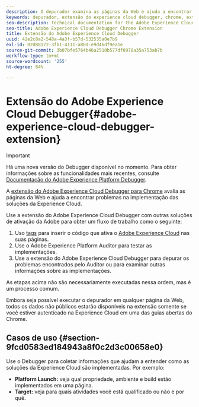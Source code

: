 ```yaml
---
description: O depurador examina as páginas da Web e ajuda a encontrar problemas na implementação das soluções da Experience Cloud
keywords: depurador, extensão do experience cloud debugger, chrome, extensão
seo-description: Technical documentation for the Adobe Experience Cloud Debugger Chrome Extension - examine your web pages and understand problems with your Experience Cloud solution mplementations
seo-title: Adobe Experience Cloud Debugger Chrome Extension
title: Extensão do Adobe Experience Cloud Debugger
uuid: 42e2c8a2-548a-4a3f-b57d-532535a0e7b9
exl-id: 02d88172-3fb1-4111-a80d-e9d46df9ea1e
source-git-commit: 3b07bfe5764b46a2510b577df8978a35a753ab7b
workflow-type: tm+mt
source-wordcount: '255'
ht-degree: 84%

---
```


# Extensão do Adobe Experience Cloud Debugger{#adobe-experience-cloud-debugger-extension}

>[!IMPORTANT]
>
>Há uma nova versão do Debugger disponível no momento. Para obter informações sobre as funcionalidades mais recentes, consulte [Documentação do Adobe Experience Platform Debugger](../debugger2/experience-cloud-debugger.md).

A [extensão do Adobe Experience Cloud Debugger para Chrome](https://chrome.google.com/webstore/detail/adobe-experience-platform/bfnnokhpnncpkdmbokanobigaccjkpob) avalia as páginas da Web e ajuda a encontrar problemas na implementação das soluções da Experience Cloud.

Use a extensão do Adobe Experience Cloud Debugger com outras soluções de ativação da Adobe para obter um fluxo de trabalho como o seguinte:

1. Uso [tags](https://experienceleague.adobe.com/docs/launch/using/home.html?lang=pt-BR) para inserir o código que ativa o [Adobe Experience Cloud](https://experienceleague.adobe.com/docs/home.html) nas suas páginas.
1. Use o Adobe Experience Platform Auditor para testar as implementações.
1. Use a extensão do Adobe Experience Cloud Debugger para depurar os problemas encontrados pelo Auditor ou para examinar outras informações sobre as implementações.

As etapas acima não são necessariamente executadas nessa ordem, mas é um processo comum.

Embora seja possível executar o depurador em qualquer página da Web, todos os dados não públicos estarão disponíveis na extensão somente se você estiver autenticado na Experience Cloud em uma das guias abertas do Chrome.

## Casos de uso {#section-9fcd0583ed184943a8f0c2d3c00658e0}

Use o Debugger para coletar informações que ajudam a entender como as soluções da Experience Cloud são implementadas. Por exemplo:

* **Platform Launch:** veja qual propriedade, ambiente e build estão implementados em uma página.
* **Target:** veja para quais atividades você está qualificado ou não e por quê.
